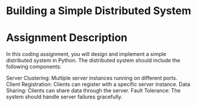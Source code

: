 # Building a Simple Distributed System

# Assignment Description
In this coding assignment, you will design and implement a simple distributed system in Python. The distributed system should include the following components:

Server Clustering: Multiple server instances running on different ports.
Client Registration: Clients can register with a specific server instance.
Data Sharing: Clients can share data through the server.
Fault Tolerance: The system should handle server failures gracefully.
